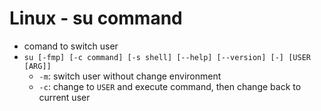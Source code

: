 # Linux - su command

- comand to switch user
- `su [-fmp] [-c command] [-s shell] [--help] [--version] [-] [USER [ARG]]` 
  - `-m`: switch user without change environment
  - `-c`: change to `USER` and execute command, then change back to current user
